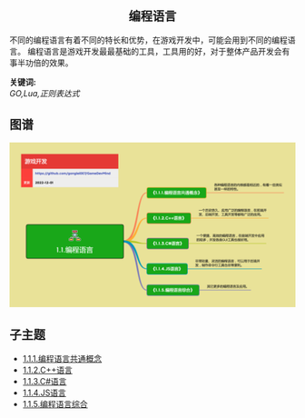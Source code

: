 <h2 align="center">编程语言</h2>
<p>
不同的编程语言有着不同的特长和优势，在游戏开发中，可能会用到不同的编程语言。
编程语言是游戏开发最最基础的工具，工具用的好，对于整体产品开发会有事半功倍的效果。
</p>

**关键词:**<br/>
*GO,Lua,正则表达式*

## 图谱
![图片加载中...](../exports/1.1.编程语言.png?raw=true)

## 子主题
* [1.1.1.编程语言共通概念](mds/1.1.1.编程语言共通概念.md)
* [1.1.2.C++语言](mds/1.1.2.C++语言.md)
* [1.1.3.C#语言](mds/1.1.3.C#语言.md)
* [1.1.4.JS语言](mds/1.1.4.JS语言.md)
* [1.1.5.编程语言综合](mds/1.1.5.编程语言综合.md)
